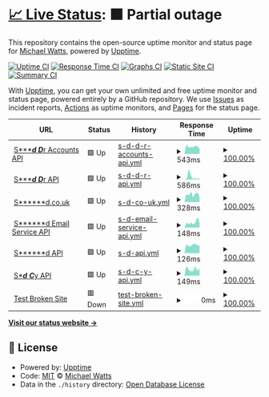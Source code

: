 # [📈 Live Status](https://altescape.github.io/upptime-test): <!--live status--> **🟧 Partial outage**

This repository contains the open-source uptime monitor and status page for [Michael Watts](michaelwatts.me), powered by [Upptime](https://github.com/upptime/upptime).

[![Uptime CI](https://github.com/altescape/upptime-test/workflows/Uptime%20CI/badge.svg)](https://github.com/altescape/upptime-test/actions?query=workflow%3A%22Uptime+CI%22)
[![Response Time CI](https://github.com/altescape/upptime-test/workflows/Response%20Time%20CI/badge.svg)](https://github.com/altescape/upptime-test/actions?query=workflow%3A%22Response+Time+CI%22)
[![Graphs CI](https://github.com/altescape/upptime-test/workflows/Graphs%20CI/badge.svg)](https://github.com/altescape/upptime-test/actions?query=workflow%3A%22Graphs+CI%22)
[![Static Site CI](https://github.com/altescape/upptime-test/workflows/Static%20Site%20CI/badge.svg)](https://github.com/altescape/upptime-test/actions?query=workflow%3A%22Static+Site+CI%22)
[![Summary CI](https://github.com/altescape/upptime-test/workflows/Summary%20CI/badge.svg)](https://github.com/altescape/upptime-test/actions?query=workflow%3A%22Summary+CI%22)

With [Upptime](https://upptime.js.org), you can get your own unlimited and free uptime monitor and status page, powered entirely by a GitHub repository. We use [Issues](https://github.com/altescape/upptime-test/issues) as incident reports, [Actions](https://github.com/altescape/upptime-test/actions) as uptime monitors, and [Pages](https://altescape.github.io/upptime-test) for the status page.

<!--start: status pages-->
<!-- This summary is generated by Upptime (https://github.com/upptime/upptime) -->
<!-- Do not edit this manually, your changes will be overwritten -->
<!-- prettier-ignore -->
| URL | Status | History | Response Time | Uptime |
| --- | ------ | ------- | ------------- | ------ |
| <img alt="" src="https://favicons.githubusercontent.com/api.swiftaid.co.uk" height="13"> [S******d D***r Accounts API](https://api.swiftaid.co.uk/donor-accounts/v1/healthcheck) | 🟩 Up | [s-d-d-r-accounts-api.yml](https://github.com/altescape/upptime-test/commits/HEAD/history/s-d-d-r-accounts-api.yml) | <details><summary><img alt="Response time graph" src="./graphs/s-d-d-r-accounts-api/response-time-week.png" height="20"> 543ms</summary><br><a href="https://altescape.github.io/upptime-test/history/s-d-d-r-accounts-api"><img alt="Response time 557" src="https://img.shields.io/endpoint?url=https%3A%2F%2Fraw.githubusercontent.com%2Faltescape%2Fupptime-test%2FHEAD%2Fapi%2Fs-d-d-r-accounts-api%2Fresponse-time.json"></a><br><a href="https://altescape.github.io/upptime-test/history/s-d-d-r-accounts-api"><img alt="24-hour response time 634" src="https://img.shields.io/endpoint?url=https%3A%2F%2Fraw.githubusercontent.com%2Faltescape%2Fupptime-test%2FHEAD%2Fapi%2Fs-d-d-r-accounts-api%2Fresponse-time-day.json"></a><br><a href="https://altescape.github.io/upptime-test/history/s-d-d-r-accounts-api"><img alt="7-day response time 543" src="https://img.shields.io/endpoint?url=https%3A%2F%2Fraw.githubusercontent.com%2Faltescape%2Fupptime-test%2FHEAD%2Fapi%2Fs-d-d-r-accounts-api%2Fresponse-time-week.json"></a><br><a href="https://altescape.github.io/upptime-test/history/s-d-d-r-accounts-api"><img alt="30-day response time 557" src="https://img.shields.io/endpoint?url=https%3A%2F%2Fraw.githubusercontent.com%2Faltescape%2Fupptime-test%2FHEAD%2Fapi%2Fs-d-d-r-accounts-api%2Fresponse-time-month.json"></a><br><a href="https://altescape.github.io/upptime-test/history/s-d-d-r-accounts-api"><img alt="1-year response time 557" src="https://img.shields.io/endpoint?url=https%3A%2F%2Fraw.githubusercontent.com%2Faltescape%2Fupptime-test%2FHEAD%2Fapi%2Fs-d-d-r-accounts-api%2Fresponse-time-year.json"></a></details> | <details><summary><a href="https://altescape.github.io/upptime-test/history/s-d-d-r-accounts-api">100.00%</a></summary><a href="https://altescape.github.io/upptime-test/history/s-d-d-r-accounts-api"><img alt="All-time uptime 100.00%" src="https://img.shields.io/endpoint?url=https%3A%2F%2Fraw.githubusercontent.com%2Faltescape%2Fupptime-test%2FHEAD%2Fapi%2Fs-d-d-r-accounts-api%2Fuptime.json"></a><br><a href="https://altescape.github.io/upptime-test/history/s-d-d-r-accounts-api"><img alt="24-hour uptime 100.00%" src="https://img.shields.io/endpoint?url=https%3A%2F%2Fraw.githubusercontent.com%2Faltescape%2Fupptime-test%2FHEAD%2Fapi%2Fs-d-d-r-accounts-api%2Fuptime-day.json"></a><br><a href="https://altescape.github.io/upptime-test/history/s-d-d-r-accounts-api"><img alt="7-day uptime 100.00%" src="https://img.shields.io/endpoint?url=https%3A%2F%2Fraw.githubusercontent.com%2Faltescape%2Fupptime-test%2FHEAD%2Fapi%2Fs-d-d-r-accounts-api%2Fuptime-week.json"></a><br><a href="https://altescape.github.io/upptime-test/history/s-d-d-r-accounts-api"><img alt="30-day uptime 100.00%" src="https://img.shields.io/endpoint?url=https%3A%2F%2Fraw.githubusercontent.com%2Faltescape%2Fupptime-test%2FHEAD%2Fapi%2Fs-d-d-r-accounts-api%2Fuptime-month.json"></a><br><a href="https://altescape.github.io/upptime-test/history/s-d-d-r-accounts-api"><img alt="1-year uptime 100.00%" src="https://img.shields.io/endpoint?url=https%3A%2F%2Fraw.githubusercontent.com%2Faltescape%2Fupptime-test%2FHEAD%2Fapi%2Fs-d-d-r-accounts-api%2Fuptime-year.json"></a></details>
| <img alt="" src="https://favicons.githubusercontent.com/api.swiftaid.co.uk" height="13"> [S******d D***r API](https://api.swiftaid.co.uk/donor/v1/healthcheck) | 🟩 Up | [s-d-d-r-api.yml](https://github.com/altescape/upptime-test/commits/HEAD/history/s-d-d-r-api.yml) | <details><summary><img alt="Response time graph" src="./graphs/s-d-d-r-api/response-time-week.png" height="20"> 586ms</summary><br><a href="https://altescape.github.io/upptime-test/history/s-d-d-r-api"><img alt="Response time 1010" src="https://img.shields.io/endpoint?url=https%3A%2F%2Fraw.githubusercontent.com%2Faltescape%2Fupptime-test%2FHEAD%2Fapi%2Fs-d-d-r-api%2Fresponse-time.json"></a><br><a href="https://altescape.github.io/upptime-test/history/s-d-d-r-api"><img alt="24-hour response time 132" src="https://img.shields.io/endpoint?url=https%3A%2F%2Fraw.githubusercontent.com%2Faltescape%2Fupptime-test%2FHEAD%2Fapi%2Fs-d-d-r-api%2Fresponse-time-day.json"></a><br><a href="https://altescape.github.io/upptime-test/history/s-d-d-r-api"><img alt="7-day response time 586" src="https://img.shields.io/endpoint?url=https%3A%2F%2Fraw.githubusercontent.com%2Faltescape%2Fupptime-test%2FHEAD%2Fapi%2Fs-d-d-r-api%2Fresponse-time-week.json"></a><br><a href="https://altescape.github.io/upptime-test/history/s-d-d-r-api"><img alt="30-day response time 1010" src="https://img.shields.io/endpoint?url=https%3A%2F%2Fraw.githubusercontent.com%2Faltescape%2Fupptime-test%2FHEAD%2Fapi%2Fs-d-d-r-api%2Fresponse-time-month.json"></a><br><a href="https://altescape.github.io/upptime-test/history/s-d-d-r-api"><img alt="1-year response time 1010" src="https://img.shields.io/endpoint?url=https%3A%2F%2Fraw.githubusercontent.com%2Faltescape%2Fupptime-test%2FHEAD%2Fapi%2Fs-d-d-r-api%2Fresponse-time-year.json"></a></details> | <details><summary><a href="https://altescape.github.io/upptime-test/history/s-d-d-r-api">100.00%</a></summary><a href="https://altescape.github.io/upptime-test/history/s-d-d-r-api"><img alt="All-time uptime 100.00%" src="https://img.shields.io/endpoint?url=https%3A%2F%2Fraw.githubusercontent.com%2Faltescape%2Fupptime-test%2FHEAD%2Fapi%2Fs-d-d-r-api%2Fuptime.json"></a><br><a href="https://altescape.github.io/upptime-test/history/s-d-d-r-api"><img alt="24-hour uptime 100.00%" src="https://img.shields.io/endpoint?url=https%3A%2F%2Fraw.githubusercontent.com%2Faltescape%2Fupptime-test%2FHEAD%2Fapi%2Fs-d-d-r-api%2Fuptime-day.json"></a><br><a href="https://altescape.github.io/upptime-test/history/s-d-d-r-api"><img alt="7-day uptime 100.00%" src="https://img.shields.io/endpoint?url=https%3A%2F%2Fraw.githubusercontent.com%2Faltescape%2Fupptime-test%2FHEAD%2Fapi%2Fs-d-d-r-api%2Fuptime-week.json"></a><br><a href="https://altescape.github.io/upptime-test/history/s-d-d-r-api"><img alt="30-day uptime 100.00%" src="https://img.shields.io/endpoint?url=https%3A%2F%2Fraw.githubusercontent.com%2Faltescape%2Fupptime-test%2FHEAD%2Fapi%2Fs-d-d-r-api%2Fuptime-month.json"></a><br><a href="https://altescape.github.io/upptime-test/history/s-d-d-r-api"><img alt="1-year uptime 100.00%" src="https://img.shields.io/endpoint?url=https%3A%2F%2Fraw.githubusercontent.com%2Faltescape%2Fupptime-test%2FHEAD%2Fapi%2Fs-d-d-r-api%2Fuptime-year.json"></a></details>
| <img alt="" src="https://favicons.githubusercontent.com/www.swiftaid.co.uk" height="13"> [S******d.co.uk](https://www.swiftaid.co.uk) | 🟩 Up | [s-d-co-uk.yml](https://github.com/altescape/upptime-test/commits/HEAD/history/s-d-co-uk.yml) | <details><summary><img alt="Response time graph" src="./graphs/s-d-co-uk/response-time-week.png" height="20"> 328ms</summary><br><a href="https://altescape.github.io/upptime-test/history/s-d-co-uk"><img alt="Response time 354" src="https://img.shields.io/endpoint?url=https%3A%2F%2Fraw.githubusercontent.com%2Faltescape%2Fupptime-test%2FHEAD%2Fapi%2Fs-d-co-uk%2Fresponse-time.json"></a><br><a href="https://altescape.github.io/upptime-test/history/s-d-co-uk"><img alt="24-hour response time 370" src="https://img.shields.io/endpoint?url=https%3A%2F%2Fraw.githubusercontent.com%2Faltescape%2Fupptime-test%2FHEAD%2Fapi%2Fs-d-co-uk%2Fresponse-time-day.json"></a><br><a href="https://altescape.github.io/upptime-test/history/s-d-co-uk"><img alt="7-day response time 328" src="https://img.shields.io/endpoint?url=https%3A%2F%2Fraw.githubusercontent.com%2Faltescape%2Fupptime-test%2FHEAD%2Fapi%2Fs-d-co-uk%2Fresponse-time-week.json"></a><br><a href="https://altescape.github.io/upptime-test/history/s-d-co-uk"><img alt="30-day response time 354" src="https://img.shields.io/endpoint?url=https%3A%2F%2Fraw.githubusercontent.com%2Faltescape%2Fupptime-test%2FHEAD%2Fapi%2Fs-d-co-uk%2Fresponse-time-month.json"></a><br><a href="https://altescape.github.io/upptime-test/history/s-d-co-uk"><img alt="1-year response time 354" src="https://img.shields.io/endpoint?url=https%3A%2F%2Fraw.githubusercontent.com%2Faltescape%2Fupptime-test%2FHEAD%2Fapi%2Fs-d-co-uk%2Fresponse-time-year.json"></a></details> | <details><summary><a href="https://altescape.github.io/upptime-test/history/s-d-co-uk">100.00%</a></summary><a href="https://altescape.github.io/upptime-test/history/s-d-co-uk"><img alt="All-time uptime 100.00%" src="https://img.shields.io/endpoint?url=https%3A%2F%2Fraw.githubusercontent.com%2Faltescape%2Fupptime-test%2FHEAD%2Fapi%2Fs-d-co-uk%2Fuptime.json"></a><br><a href="https://altescape.github.io/upptime-test/history/s-d-co-uk"><img alt="24-hour uptime 100.00%" src="https://img.shields.io/endpoint?url=https%3A%2F%2Fraw.githubusercontent.com%2Faltescape%2Fupptime-test%2FHEAD%2Fapi%2Fs-d-co-uk%2Fuptime-day.json"></a><br><a href="https://altescape.github.io/upptime-test/history/s-d-co-uk"><img alt="7-day uptime 100.00%" src="https://img.shields.io/endpoint?url=https%3A%2F%2Fraw.githubusercontent.com%2Faltescape%2Fupptime-test%2FHEAD%2Fapi%2Fs-d-co-uk%2Fuptime-week.json"></a><br><a href="https://altescape.github.io/upptime-test/history/s-d-co-uk"><img alt="30-day uptime 100.00%" src="https://img.shields.io/endpoint?url=https%3A%2F%2Fraw.githubusercontent.com%2Faltescape%2Fupptime-test%2FHEAD%2Fapi%2Fs-d-co-uk%2Fuptime-month.json"></a><br><a href="https://altescape.github.io/upptime-test/history/s-d-co-uk"><img alt="1-year uptime 100.00%" src="https://img.shields.io/endpoint?url=https%3A%2F%2Fraw.githubusercontent.com%2Faltescape%2Fupptime-test%2FHEAD%2Fapi%2Fs-d-co-uk%2Fuptime-year.json"></a></details>
| <img alt="" src="https://favicons.githubusercontent.com/api.swiftaid.co.uk" height="13"> [S******d Email Service API](https://api.swiftaid.co.uk/services/email/v1/healthcheck) | 🟩 Up | [s-d-email-service-api.yml](https://github.com/altescape/upptime-test/commits/HEAD/history/s-d-email-service-api.yml) | <details><summary><img alt="Response time graph" src="./graphs/s-d-email-service-api/response-time-week.png" height="20"> 148ms</summary><br><a href="https://altescape.github.io/upptime-test/history/s-d-email-service-api"><img alt="Response time 144" src="https://img.shields.io/endpoint?url=https%3A%2F%2Fraw.githubusercontent.com%2Faltescape%2Fupptime-test%2FHEAD%2Fapi%2Fs-d-email-service-api%2Fresponse-time.json"></a><br><a href="https://altescape.github.io/upptime-test/history/s-d-email-service-api"><img alt="24-hour response time 130" src="https://img.shields.io/endpoint?url=https%3A%2F%2Fraw.githubusercontent.com%2Faltescape%2Fupptime-test%2FHEAD%2Fapi%2Fs-d-email-service-api%2Fresponse-time-day.json"></a><br><a href="https://altescape.github.io/upptime-test/history/s-d-email-service-api"><img alt="7-day response time 148" src="https://img.shields.io/endpoint?url=https%3A%2F%2Fraw.githubusercontent.com%2Faltescape%2Fupptime-test%2FHEAD%2Fapi%2Fs-d-email-service-api%2Fresponse-time-week.json"></a><br><a href="https://altescape.github.io/upptime-test/history/s-d-email-service-api"><img alt="30-day response time 144" src="https://img.shields.io/endpoint?url=https%3A%2F%2Fraw.githubusercontent.com%2Faltescape%2Fupptime-test%2FHEAD%2Fapi%2Fs-d-email-service-api%2Fresponse-time-month.json"></a><br><a href="https://altescape.github.io/upptime-test/history/s-d-email-service-api"><img alt="1-year response time 144" src="https://img.shields.io/endpoint?url=https%3A%2F%2Fraw.githubusercontent.com%2Faltescape%2Fupptime-test%2FHEAD%2Fapi%2Fs-d-email-service-api%2Fresponse-time-year.json"></a></details> | <details><summary><a href="https://altescape.github.io/upptime-test/history/s-d-email-service-api">100.00%</a></summary><a href="https://altescape.github.io/upptime-test/history/s-d-email-service-api"><img alt="All-time uptime 100.00%" src="https://img.shields.io/endpoint?url=https%3A%2F%2Fraw.githubusercontent.com%2Faltescape%2Fupptime-test%2FHEAD%2Fapi%2Fs-d-email-service-api%2Fuptime.json"></a><br><a href="https://altescape.github.io/upptime-test/history/s-d-email-service-api"><img alt="24-hour uptime 100.00%" src="https://img.shields.io/endpoint?url=https%3A%2F%2Fraw.githubusercontent.com%2Faltescape%2Fupptime-test%2FHEAD%2Fapi%2Fs-d-email-service-api%2Fuptime-day.json"></a><br><a href="https://altescape.github.io/upptime-test/history/s-d-email-service-api"><img alt="7-day uptime 100.00%" src="https://img.shields.io/endpoint?url=https%3A%2F%2Fraw.githubusercontent.com%2Faltescape%2Fupptime-test%2FHEAD%2Fapi%2Fs-d-email-service-api%2Fuptime-week.json"></a><br><a href="https://altescape.github.io/upptime-test/history/s-d-email-service-api"><img alt="30-day uptime 100.00%" src="https://img.shields.io/endpoint?url=https%3A%2F%2Fraw.githubusercontent.com%2Faltescape%2Fupptime-test%2FHEAD%2Fapi%2Fs-d-email-service-api%2Fuptime-month.json"></a><br><a href="https://altescape.github.io/upptime-test/history/s-d-email-service-api"><img alt="1-year uptime 100.00%" src="https://img.shields.io/endpoint?url=https%3A%2F%2Fraw.githubusercontent.com%2Faltescape%2Fupptime-test%2FHEAD%2Fapi%2Fs-d-email-service-api%2Fuptime-year.json"></a></details>
| <img alt="" src="https://favicons.githubusercontent.com/api.swiftaid.co.uk" height="13"> [S******d API](https://api.swiftaid.co.uk/integrations/v1/healthcheck) | 🟩 Up | [s-d-api.yml](https://github.com/altescape/upptime-test/commits/HEAD/history/s-d-api.yml) | <details><summary><img alt="Response time graph" src="./graphs/s-d-api/response-time-week.png" height="20"> 126ms</summary><br><a href="https://altescape.github.io/upptime-test/history/s-d-api"><img alt="Response time 122" src="https://img.shields.io/endpoint?url=https%3A%2F%2Fraw.githubusercontent.com%2Faltescape%2Fupptime-test%2FHEAD%2Fapi%2Fs-d-api%2Fresponse-time.json"></a><br><a href="https://altescape.github.io/upptime-test/history/s-d-api"><img alt="24-hour response time 131" src="https://img.shields.io/endpoint?url=https%3A%2F%2Fraw.githubusercontent.com%2Faltescape%2Fupptime-test%2FHEAD%2Fapi%2Fs-d-api%2Fresponse-time-day.json"></a><br><a href="https://altescape.github.io/upptime-test/history/s-d-api"><img alt="7-day response time 126" src="https://img.shields.io/endpoint?url=https%3A%2F%2Fraw.githubusercontent.com%2Faltescape%2Fupptime-test%2FHEAD%2Fapi%2Fs-d-api%2Fresponse-time-week.json"></a><br><a href="https://altescape.github.io/upptime-test/history/s-d-api"><img alt="30-day response time 122" src="https://img.shields.io/endpoint?url=https%3A%2F%2Fraw.githubusercontent.com%2Faltescape%2Fupptime-test%2FHEAD%2Fapi%2Fs-d-api%2Fresponse-time-month.json"></a><br><a href="https://altescape.github.io/upptime-test/history/s-d-api"><img alt="1-year response time 122" src="https://img.shields.io/endpoint?url=https%3A%2F%2Fraw.githubusercontent.com%2Faltescape%2Fupptime-test%2FHEAD%2Fapi%2Fs-d-api%2Fresponse-time-year.json"></a></details> | <details><summary><a href="https://altescape.github.io/upptime-test/history/s-d-api">100.00%</a></summary><a href="https://altescape.github.io/upptime-test/history/s-d-api"><img alt="All-time uptime 99.99%" src="https://img.shields.io/endpoint?url=https%3A%2F%2Fraw.githubusercontent.com%2Faltescape%2Fupptime-test%2FHEAD%2Fapi%2Fs-d-api%2Fuptime.json"></a><br><a href="https://altescape.github.io/upptime-test/history/s-d-api"><img alt="24-hour uptime 100.00%" src="https://img.shields.io/endpoint?url=https%3A%2F%2Fraw.githubusercontent.com%2Faltescape%2Fupptime-test%2FHEAD%2Fapi%2Fs-d-api%2Fuptime-day.json"></a><br><a href="https://altescape.github.io/upptime-test/history/s-d-api"><img alt="7-day uptime 100.00%" src="https://img.shields.io/endpoint?url=https%3A%2F%2Fraw.githubusercontent.com%2Faltescape%2Fupptime-test%2FHEAD%2Fapi%2Fs-d-api%2Fuptime-week.json"></a><br><a href="https://altescape.github.io/upptime-test/history/s-d-api"><img alt="30-day uptime 99.99%" src="https://img.shields.io/endpoint?url=https%3A%2F%2Fraw.githubusercontent.com%2Faltescape%2Fupptime-test%2FHEAD%2Fapi%2Fs-d-api%2Fuptime-month.json"></a><br><a href="https://altescape.github.io/upptime-test/history/s-d-api"><img alt="1-year uptime 99.99%" src="https://img.shields.io/endpoint?url=https%3A%2F%2Fraw.githubusercontent.com%2Faltescape%2Fupptime-test%2FHEAD%2Fapi%2Fs-d-api%2Fuptime-year.json"></a></details>
| <img alt="" src="https://favicons.githubusercontent.com/api.swiftaid.co.uk" height="13"> [S******d C*****y API](https://api.swiftaid.co.uk/charity/v1/healthcheck) | 🟩 Up | [s-d-c-y-api.yml](https://github.com/altescape/upptime-test/commits/HEAD/history/s-d-c-y-api.yml) | <details><summary><img alt="Response time graph" src="./graphs/s-d-c-y-api/response-time-week.png" height="20"> 149ms</summary><br><a href="https://altescape.github.io/upptime-test/history/s-d-c-y-api"><img alt="Response time 185" src="https://img.shields.io/endpoint?url=https%3A%2F%2Fraw.githubusercontent.com%2Faltescape%2Fupptime-test%2FHEAD%2Fapi%2Fs-d-c-y-api%2Fresponse-time.json"></a><br><a href="https://altescape.github.io/upptime-test/history/s-d-c-y-api"><img alt="24-hour response time 149" src="https://img.shields.io/endpoint?url=https%3A%2F%2Fraw.githubusercontent.com%2Faltescape%2Fupptime-test%2FHEAD%2Fapi%2Fs-d-c-y-api%2Fresponse-time-day.json"></a><br><a href="https://altescape.github.io/upptime-test/history/s-d-c-y-api"><img alt="7-day response time 149" src="https://img.shields.io/endpoint?url=https%3A%2F%2Fraw.githubusercontent.com%2Faltescape%2Fupptime-test%2FHEAD%2Fapi%2Fs-d-c-y-api%2Fresponse-time-week.json"></a><br><a href="https://altescape.github.io/upptime-test/history/s-d-c-y-api"><img alt="30-day response time 185" src="https://img.shields.io/endpoint?url=https%3A%2F%2Fraw.githubusercontent.com%2Faltescape%2Fupptime-test%2FHEAD%2Fapi%2Fs-d-c-y-api%2Fresponse-time-month.json"></a><br><a href="https://altescape.github.io/upptime-test/history/s-d-c-y-api"><img alt="1-year response time 185" src="https://img.shields.io/endpoint?url=https%3A%2F%2Fraw.githubusercontent.com%2Faltescape%2Fupptime-test%2FHEAD%2Fapi%2Fs-d-c-y-api%2Fresponse-time-year.json"></a></details> | <details><summary><a href="https://altescape.github.io/upptime-test/history/s-d-c-y-api">100.00%</a></summary><a href="https://altescape.github.io/upptime-test/history/s-d-c-y-api"><img alt="All-time uptime 100.00%" src="https://img.shields.io/endpoint?url=https%3A%2F%2Fraw.githubusercontent.com%2Faltescape%2Fupptime-test%2FHEAD%2Fapi%2Fs-d-c-y-api%2Fuptime.json"></a><br><a href="https://altescape.github.io/upptime-test/history/s-d-c-y-api"><img alt="24-hour uptime 100.00%" src="https://img.shields.io/endpoint?url=https%3A%2F%2Fraw.githubusercontent.com%2Faltescape%2Fupptime-test%2FHEAD%2Fapi%2Fs-d-c-y-api%2Fuptime-day.json"></a><br><a href="https://altescape.github.io/upptime-test/history/s-d-c-y-api"><img alt="7-day uptime 100.00%" src="https://img.shields.io/endpoint?url=https%3A%2F%2Fraw.githubusercontent.com%2Faltescape%2Fupptime-test%2FHEAD%2Fapi%2Fs-d-c-y-api%2Fuptime-week.json"></a><br><a href="https://altescape.github.io/upptime-test/history/s-d-c-y-api"><img alt="30-day uptime 100.00%" src="https://img.shields.io/endpoint?url=https%3A%2F%2Fraw.githubusercontent.com%2Faltescape%2Fupptime-test%2FHEAD%2Fapi%2Fs-d-c-y-api%2Fuptime-month.json"></a><br><a href="https://altescape.github.io/upptime-test/history/s-d-c-y-api"><img alt="1-year uptime 100.00%" src="https://img.shields.io/endpoint?url=https%3A%2F%2Fraw.githubusercontent.com%2Faltescape%2Fupptime-test%2FHEAD%2Fapi%2Fs-d-c-y-api%2Fuptime-year.json"></a></details>
| <img alt="" src="https://favicons.githubusercontent.com/thissitedoesnotexist.koj.co" height="13"> [Test Broken Site](https://thissitedoesnotexist.koj.co) | 🟥 Down | [test-broken-site.yml](https://github.com/altescape/upptime-test/commits/HEAD/history/test-broken-site.yml) | <details><summary><img alt="Response time graph" src="./graphs/test-broken-site/response-time-week.png" height="20"> 0ms</summary><br><a href="https://altescape.github.io/upptime-test/history/test-broken-site"><img alt="Response time 0" src="https://img.shields.io/endpoint?url=https%3A%2F%2Fraw.githubusercontent.com%2Faltescape%2Fupptime-test%2FHEAD%2Fapi%2Ftest-broken-site%2Fresponse-time.json"></a><br><a href="https://altescape.github.io/upptime-test/history/test-broken-site"><img alt="24-hour response time 0" src="https://img.shields.io/endpoint?url=https%3A%2F%2Fraw.githubusercontent.com%2Faltescape%2Fupptime-test%2FHEAD%2Fapi%2Ftest-broken-site%2Fresponse-time-day.json"></a><br><a href="https://altescape.github.io/upptime-test/history/test-broken-site"><img alt="7-day response time 0" src="https://img.shields.io/endpoint?url=https%3A%2F%2Fraw.githubusercontent.com%2Faltescape%2Fupptime-test%2FHEAD%2Fapi%2Ftest-broken-site%2Fresponse-time-week.json"></a><br><a href="https://altescape.github.io/upptime-test/history/test-broken-site"><img alt="30-day response time 0" src="https://img.shields.io/endpoint?url=https%3A%2F%2Fraw.githubusercontent.com%2Faltescape%2Fupptime-test%2FHEAD%2Fapi%2Ftest-broken-site%2Fresponse-time-month.json"></a><br><a href="https://altescape.github.io/upptime-test/history/test-broken-site"><img alt="1-year response time 0" src="https://img.shields.io/endpoint?url=https%3A%2F%2Fraw.githubusercontent.com%2Faltescape%2Fupptime-test%2FHEAD%2Fapi%2Ftest-broken-site%2Fresponse-time-year.json"></a></details> | <details><summary><a href="https://altescape.github.io/upptime-test/history/test-broken-site">100.00%</a></summary><a href="https://altescape.github.io/upptime-test/history/test-broken-site"><img alt="All-time uptime 100.00%" src="https://img.shields.io/endpoint?url=https%3A%2F%2Fraw.githubusercontent.com%2Faltescape%2Fupptime-test%2FHEAD%2Fapi%2Ftest-broken-site%2Fuptime.json"></a><br><a href="https://altescape.github.io/upptime-test/history/test-broken-site"><img alt="24-hour uptime 100.00%" src="https://img.shields.io/endpoint?url=https%3A%2F%2Fraw.githubusercontent.com%2Faltescape%2Fupptime-test%2FHEAD%2Fapi%2Ftest-broken-site%2Fuptime-day.json"></a><br><a href="https://altescape.github.io/upptime-test/history/test-broken-site"><img alt="7-day uptime 100.00%" src="https://img.shields.io/endpoint?url=https%3A%2F%2Fraw.githubusercontent.com%2Faltescape%2Fupptime-test%2FHEAD%2Fapi%2Ftest-broken-site%2Fuptime-week.json"></a><br><a href="https://altescape.github.io/upptime-test/history/test-broken-site"><img alt="30-day uptime 100.00%" src="https://img.shields.io/endpoint?url=https%3A%2F%2Fraw.githubusercontent.com%2Faltescape%2Fupptime-test%2FHEAD%2Fapi%2Ftest-broken-site%2Fuptime-month.json"></a><br><a href="https://altescape.github.io/upptime-test/history/test-broken-site"><img alt="1-year uptime 100.00%" src="https://img.shields.io/endpoint?url=https%3A%2F%2Fraw.githubusercontent.com%2Faltescape%2Fupptime-test%2FHEAD%2Fapi%2Ftest-broken-site%2Fuptime-year.json"></a></details>

<!--end: status pages-->

[**Visit our status website →**](https://altescape.github.io/upptime-test)

## 📄 License

- Powered by: [Upptime](https://github.com/upptime/upptime)
- Code: [MIT](./LICENSE) © [Michael Watts](michaelwatts.me)
- Data in the `./history` directory: [Open Database License](https://opendatacommons.org/licenses/odbl/1-0/)
